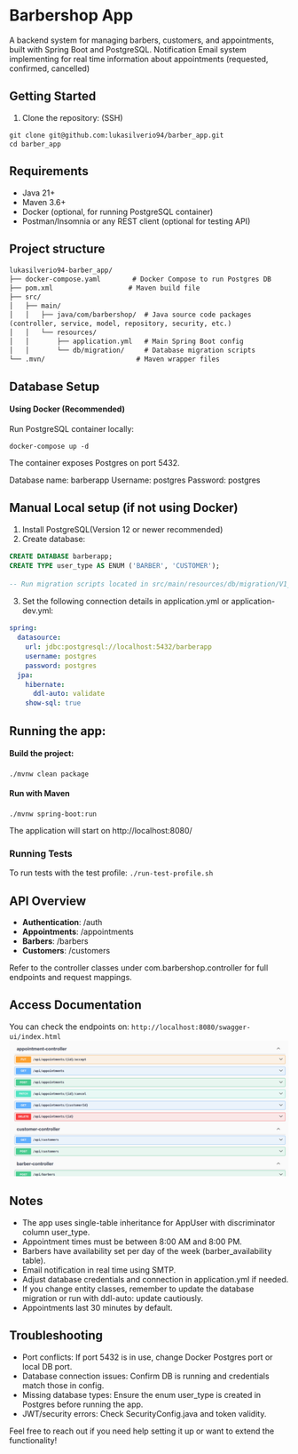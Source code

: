 # Barbershop App   
A backend system for managing barbers, customers, and appointments, built with Spring Boot and PostgreSQL. 
Notification Email system implementing for real time information about appointments (requested, confirmed, cancelled)

## Getting Started
1. Clone the repository: (SSH)
```
git clone git@github.com:lukasilverio94/barber_app.git
cd barber_app
```
## Requirements
- Java 21+ 
- Maven 3.6+
- Docker (optional, for running PostgreSQL container)
- Postman/Insomnia or any REST client (optional for testing API)

## Project structure

```
lukasilverio94-barber_app/
├── docker-compose.yaml        # Docker Compose to run Postgres DB
├── pom.xml                   # Maven build file
├── src/
│   ├── main/
│   │   ├── java/com/barbershop/  # Java source code packages (controller, service, model, repository, security, etc.)
│   │   └── resources/
│   │       ├── application.yml   # Main Spring Boot config
│   │       └── db/migration/     # Database migration scripts
└── .mvn/                       # Maven wrapper files
```

## Database Setup

#### Using Docker (Recommended)
Run PostgreSQL container locally:
```
docker-compose up -d
```

The container exposes Postgres on port 5432.

Database name: barberapp
Username: postgres
Password: postgres

## Manual Local setup (if not using Docker)
1. Install PostgreSQL(Version 12 or newer recommended)
2. Create database:

```sql
CREATE DATABASE barberapp;
CREATE TYPE user_type AS ENUM ('BARBER', 'CUSTOMER');

-- Run migration scripts located in src/main/resources/db/migration/V1__database-init.sql

```
3. Set the following connection details in application.yml or application-dev.yml:
```yaml
spring:
  datasource:
    url: jdbc:postgresql://localhost:5432/barberapp
    username: postgres
    password: postgres
  jpa:
    hibernate:
      ddl-auto: validate
    show-sql: true
```

## Running the app:

#### Build the project:
`./mvnw clean package`

#### Run with Maven
`./mvnw spring-boot:run`

The application will start on http://localhost:8080/

### Running Tests 
To run tests with the test profile:
`./run-test-profile.sh`

## API Overview
- **Authentication**: /auth
- **Appointments**: /appointments
- **Barbers**: /barbers
- **Customers**: /customers

Refer to the controller classes under com.barbershop.controller for full endpoints and request mappings.

## Access Documentation
You can check the endpoints on: `http://localhost:8080/swagger-ui/index.html`
![img.png](img.png)

## Notes 
- The app uses single-table inheritance for AppUser with discriminator column user_type.
- Appointment times must be between 8:00 AM and 8:00 PM.
- Barbers have availability set per day of the week (barber_availability table).
- Email notification in real time using SMTP.
- Adjust database credentials and connection in application.yml if needed.
- If you change entity classes, remember to update the database migration or run with ddl-auto: update cautiously.
- Appointments last 30 minutes by default.

## Troubleshooting
- Port conflicts: If port 5432 is in use, change Docker Postgres port or local DB port.
- Database connection issues: Confirm DB is running and credentials match those in config.
- Missing database types: Ensure the enum user_type is created in Postgres before running the app.
- JWT/security errors: Check SecurityConfig.java and token validity.

Feel free to reach out if you need help setting it up or want to extend the functionality!

